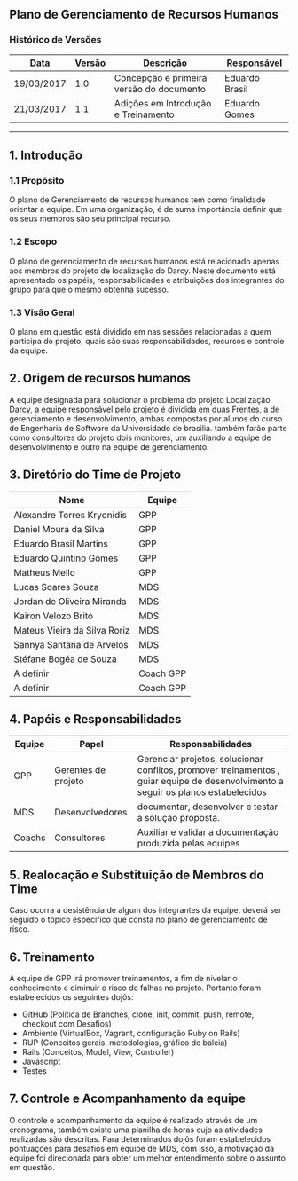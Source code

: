 ## Plano de Gerenciamento de Recursos Humanos
### Histórico de Versões

| Data  | Versão | Descrição                          | Responsável     |
|-------|--------|------------------------------------|-----------------|
| 19/03/2017 | 1.0    | Concepção e primeira versão do documento      | Eduardo Brasil |
| 21/03/2017 | 1.1    | Adições em Introdução e Treinamento  | Eduardo Gomes |

***

## 1. Introdução

### 1.1 Propósito
O plano de Gerenciamento de recursos humanos tem como finalidade orientar a equipe. Em uma organização, é de suma importância definir que os seus membros são seu principal recurso.

### 1.2 Escopo
O plano de gerenciamento de recursos humanos está relacionado apenas aos membros do projeto de localização do Darcy. Neste documento está apresentado os papéis, responsabilidades e atribuições dos integrantes do grupo para que o mesmo obtenha sucesso.

### 1.3 Visão Geral
O plano em questão está dividido em nas sessões relacionadas a quem participa do projeto, quais são suas responsabilidades, recursos e controle da equipe.

## 2. Origem de recursos humanos

A equipe designada para solucionar o problema do projeto Localização Darcy, a equipe responsãvel pelo projeto é dividida em duas Frentes, a de gerenciamento e desenvolvimento, ambas compostas por alunos do curso de Engenharia de Software da Universidade de brasilia.
também farão parte como consultores do projeto dois monitores, um auxiliando a equipe de desenvolvimento e outro na equipe de gerenciamento.

## 3. Diretório do Time de Projeto

| Nome                              | Equipe    |
|-----------------------------------|-----------|
| Alexandre Torres Kryonidis        | GPP       |
| Daniel Moura da Silva             | GPP       |
| Eduardo Brasil Martins            | GPP       |
| Eduardo Quintino Gomes            | GPP       |
| Matheus Mello                     | GPP       |
| Lucas Soares Souza                | MDS       |
| Jordan de Oliveira Miranda        | MDS       |
| Kairon Velozo Brito               | MDS       |
| Mateus Vieira da Silva Roriz      | MDS       |
| Sannya Santana de Arvelos         | MDS       |
| Stéfane Bogéa de Souza            | MDS       |
| A definir                         | Coach GPP |
| A definir                         | Coach GPP |

## 4. Papéis e Responsabilidades

| Equipe | Papel               | Responsabilidades                                                                           |
|--------|---------------------|---------------------------------------------------------------------------------------------|
| GPP    | Gerentes de projeto | Gerenciar projetos, solucionar conflitos, promover treinamentos , guiar equipe de desenvolvimento a seguir os planos estabelecidos|
| MDS    | Desenvolvedores     |  documentar, desenvolver e testar a solução proposta.                               |
| Coachs | Consultores         | Auxiliar e validar a documentação produzida pelas equipes                                          |

## 5. Realocação e Substituição de Membros do Time

Caso ocorra a desistência de algum dos integrantes da equipe, deverá ser seguido o tópico especifico que consta no plano de gerenciamento de risco.

## 6. Treinamento

A equipe de GPP irá promover treinamentos, a fim de nivelar o conhecimento e diminuir o risco de falhas no projeto.
Portanto foram estabelecidos os seguintes dojôs:
* GitHub (Política de Branches, clone, init, commit, push, remote, checkout com Desafios)
* Ambiente (VirtualBox, Vagrant, configuração Ruby on Rails)
* RUP (Conceitos gerais, metodologias, gráfico de baleia)
* Rails (Conceitos, Model, View, Controller)
* Javascript
* Testes

## 7. Controle e Acompanhamento da equipe

O controle e acompanhamento da equipe é realizado através de um cronograma, também existe uma planilha de horas cujo as atividades realizadas são descritas.
Para determinados dojôs foram estabelecidos pontuações para desafios em equipe de MDS, com isso, a motivação da equipe foi direcionada para obter um melhor entendimento sobre o assunto em questão.